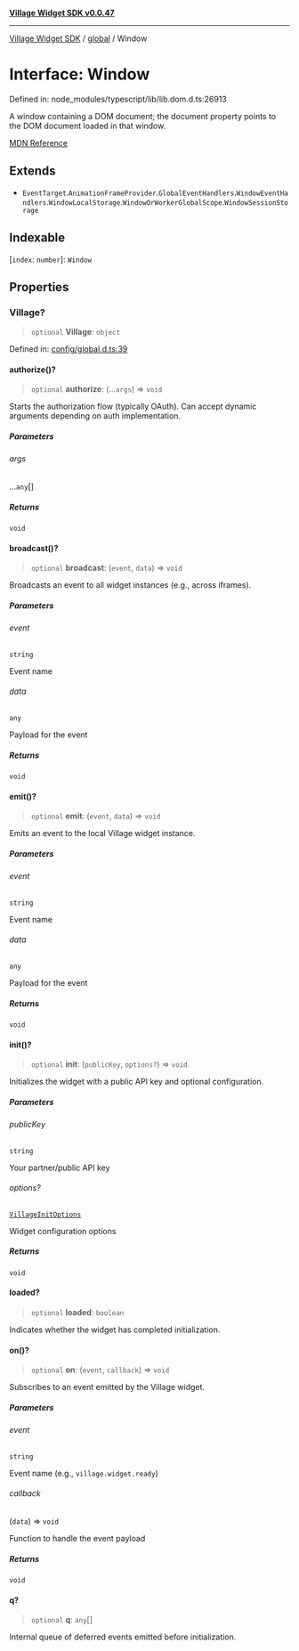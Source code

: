 [**Village Widget SDK v0.0.47**](../../README.md)

***

[Village Widget SDK](../../modules.md) / [global](../README.md) / Window

# Interface: Window

Defined in: node\_modules/typescript/lib/lib.dom.d.ts:26913

A window containing a DOM document; the document property points to the DOM document loaded in that window.

[MDN Reference](https://developer.mozilla.org/docs/Web/API/Window)

## Extends

- `EventTarget`.`AnimationFrameProvider`.`GlobalEventHandlers`.`WindowEventHandlers`.`WindowLocalStorage`.`WindowOrWorkerGlobalScope`.`WindowSessionStorage`

## Indexable

\[`index`: `number`\]: `Window`

## Properties

### Village?

> `optional` **Village**: `object`

Defined in: [config/global.d.ts:39](https://github.com/VillageHQ/village-widget-sdk/blob/3216cd563b90dd616d242b1c1467581d440f1dc3/config/global.d.ts#L39)

#### authorize()?

> `optional` **authorize**: (...`args`) => `void`

Starts the authorization flow (typically OAuth).
Can accept dynamic arguments depending on auth implementation.

##### Parameters

###### args

...`any`[]

##### Returns

`void`

#### broadcast()?

> `optional` **broadcast**: (`event`, `data`) => `void`

Broadcasts an event to all widget instances (e.g., across iframes).

##### Parameters

###### event

`string`

Event name

###### data

`any`

Payload for the event

##### Returns

`void`

#### emit()?

> `optional` **emit**: (`event`, `data`) => `void`

Emits an event to the local Village widget instance.

##### Parameters

###### event

`string`

Event name

###### data

`any`

Payload for the event

##### Returns

`void`

#### init()?

> `optional` **init**: (`publicKey`, `options?`) => `void`

Initializes the widget with a public API key and optional configuration.

##### Parameters

###### publicKey

`string`

Your partner/public API key

###### options?

[`VillageInitOptions`](VillageInitOptions.md)

Widget configuration options

##### Returns

`void`

#### loaded?

> `optional` **loaded**: `boolean`

Indicates whether the widget has completed initialization.

#### on()?

> `optional` **on**: (`event`, `callback`) => `void`

Subscribes to an event emitted by the Village widget.

##### Parameters

###### event

`string`

Event name (e.g., `village.widget.ready`)

###### callback

(`data`) => `void`

Function to handle the event payload

##### Returns

`void`

#### q?

> `optional` **q**: `any`[]

Internal queue of deferred events emitted before initialization.
